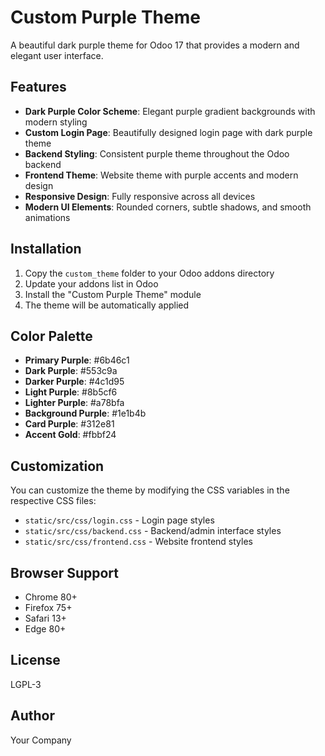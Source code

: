 # Custom Purple Theme

A beautiful dark purple theme for Odoo 17 that provides a modern and elegant user interface.

## Features

- **Dark Purple Color Scheme**: Elegant purple gradient backgrounds with modern styling
- **Custom Login Page**: Beautifully designed login page with dark purple theme
- **Backend Styling**: Consistent purple theme throughout the Odoo backend
- **Frontend Theme**: Website theme with purple accents and modern design
- **Responsive Design**: Fully responsive across all devices
- **Modern UI Elements**: Rounded corners, subtle shadows, and smooth animations

## Installation

1. Copy the `custom_theme` folder to your Odoo addons directory
2. Update your addons list in Odoo
3. Install the "Custom Purple Theme" module
4. The theme will be automatically applied

## Color Palette

- **Primary Purple**: #6b46c1
- **Dark Purple**: #553c9a
- **Darker Purple**: #4c1d95
- **Light Purple**: #8b5cf6
- **Lighter Purple**: #a78bfa
- **Background Purple**: #1e1b4b
- **Card Purple**: #312e81
- **Accent Gold**: #fbbf24

## Customization

You can customize the theme by modifying the CSS variables in the respective CSS files:

- `static/src/css/login.css` - Login page styles
- `static/src/css/backend.css` - Backend/admin interface styles  
- `static/src/css/frontend.css` - Website frontend styles

## Browser Support

- Chrome 80+
- Firefox 75+
- Safari 13+
- Edge 80+

## License

LGPL-3

## Author

Your Company